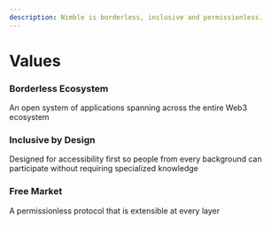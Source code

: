 ```yaml
---
description: Nimble is borderless, inclusive and permissionless.
---
```


# Values

### **Borderless Ecosystem**

An open system of applications spanning across the entire Web3 ecosystem

### Inclusive by Design

Designed for accessibility first so people from every background can participate without requiring specialized knowledge

### Free Market

A permissionless protocol that is extensible at every layer
